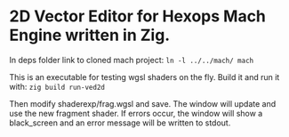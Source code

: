 # 2D Vector Editor for Hexops Mach Engine written in Zig.

In deps folder link to cloned mach project: 
`ln -l ../../mach/ mach`

This is an executable for testing wgsl shaders on the fly.
Build it and run it with:
`zig build run-ved2d`

Then modify shaderexp/frag.wgsl and save. The window will update and use the new fragment shader.
If errors occur, the window will show a black_screen and an error message will be written to stdout.
